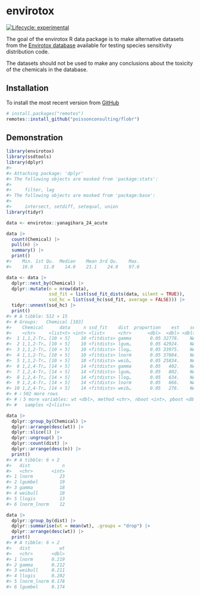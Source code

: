 
<!-- README.md is generated from README.Rmd. Please edit that file -->

# envirotox

<!-- badges: start -->

[![Lifecycle:
experimental](https://img.shields.io/badge/lifecycle-experimental-orange.svg)](https://lifecycle.r-lib.org/articles/stages.html#experimental)
<!-- badges: end -->

The goal of the envirotox R data package is to make alternative datasets
from the [Envirotox database](http://www.envirotoxdatabase.org/)
available for testing species sensitivity distribution code.

The datasets should not be used to make any conclusions about the
toxicity of the chemicals in the database.

## Installation

To install the most recent version from
[GitHub](https://github.com/poissonconsulting/flobr)

``` r
# install.packages("remotes")
remotes::install_github("poissonconsulting/flobr")
```

## Demonstration

``` r
library(envirotox)
library(ssdtools)
library(dplyr)
#> 
#> Attaching package: 'dplyr'
#> The following objects are masked from 'package:stats':
#> 
#>     filter, lag
#> The following objects are masked from 'package:base':
#> 
#>     intersect, setdiff, setequal, union
library(tidyr)

data <- envirotox::yanagihara_24_acute

data |>
  count(Chemical) |>
  pull(n) |>
  summary() |>
  print()
#>    Min. 1st Qu.  Median    Mean 3rd Qu.    Max. 
#>    10.0    11.0    14.0    21.1    24.0    97.0

data <- data |>
  dplyr::nest_by(Chemical) |>
  dplyr::mutate(n = nrow(data), 
                ssd_fit = list(ssd_fit_dists(data, silent = TRUE)),
                ssd_hc = list(ssd_hc(ssd_fit, average = FALSE))) |>
  tidyr::unnest(ssd_hc) |>
  print()
#> # A tibble: 512 × 15
#> # Groups:   Chemical [103]
#>    Chemical      data     n ssd_fit    dist  proportion    est    se   lcl   ucl
#>    <chr>     <list<t> <int> <list>     <chr>      <dbl>  <dbl> <dbl> <dbl> <dbl>
#>  1 1,1,2-Tr… [10 × 5]    10 <fitdists> gamma       0.05 32778.    NA    NA    NA
#>  2 1,1,2-Tr… [10 × 5]    10 <fitdists> lgum…       0.05 42924.    NA    NA    NA
#>  3 1,1,2-Tr… [10 × 5]    10 <fitdists> llog…       0.05 33975.    NA    NA    NA
#>  4 1,1,2-Tr… [10 × 5]    10 <fitdists> lnorm       0.05 37884.    NA    NA    NA
#>  5 1,1,2-Tr… [10 × 5]    10 <fitdists> weib…       0.05 25834.    NA    NA    NA
#>  6 1,2,4-Tr… [14 × 5]    14 <fitdists> gamma       0.05   402.    NA    NA    NA
#>  7 1,2,4-Tr… [14 × 5]    14 <fitdists> lgum…       0.05   802.    NA    NA    NA
#>  8 1,2,4-Tr… [14 × 5]    14 <fitdists> llog…       0.05   634.    NA    NA    NA
#>  9 1,2,4-Tr… [14 × 5]    14 <fitdists> lnorm       0.05   666.    NA    NA    NA
#> 10 1,2,4-Tr… [14 × 5]    14 <fitdists> weib…       0.05   276.    NA    NA    NA
#> # ℹ 502 more rows
#> # ℹ 5 more variables: wt <dbl>, method <chr>, nboot <int>, pboot <dbl>,
#> #   samples <I<list>>

data |>
  dplyr::group_by(Chemical) |>
  dplyr::arrange(desc(wt)) |>
  dplyr::slice(1) |>
  dplyr::ungroup() |>
  dplyr::count(dist) |>
  dplyr::arrange(desc(n)) |>
  print()
#> # A tibble: 6 × 2
#>   dist            n
#>   <chr>       <int>
#> 1 lnorm          23
#> 2 lgumbel        19
#> 3 gamma          18
#> 4 weibull        18
#> 5 llogis         13
#> 6 lnorm_lnorm    12

data |>
  dplyr::group_by(dist) |>
  dplyr::summarise(wt = mean(wt), .groups = "drop") |>
  dplyr::arrange(desc(wt)) |>
  print()
#> # A tibble: 6 × 2
#>   dist           wt
#>   <chr>       <dbl>
#> 1 lnorm       0.219
#> 2 gamma       0.212
#> 3 weibull     0.211
#> 4 llogis      0.202
#> 5 lnorm_lnorm 0.178
#> 6 lgumbel     0.174
```
